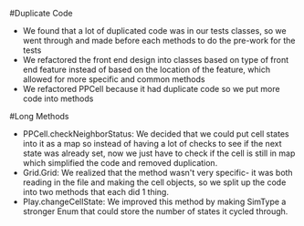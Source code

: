 #Duplicate Code
- We found that a lot of duplicated code was in our tests classes, so we went through and made before each methods to do the pre-work for the tests
- We refactored the front end design into classes based on type of front end feature instead of based on the location of the feature, which allowed for more specific and common methods
- We refactored PPCell because it had duplicate code so we put more code into methods

#Long Methods
- PPCell.checkNeighborStatus: We decided that we could put cell states into it as a map so instead of having a lot of checks to see if the next state was already set, now we just have to check if the cell is still in map which simplified the code and removed duplication.
- Grid.Grid: We realized that the method wasn't very specific- it was both reading in the file and making the cell objects, so we split up the code into two methods that each did 1 thing.
- Play.changeCellState: We improved this method by making SimType a stronger Enum that could store the number of states it cycled through.